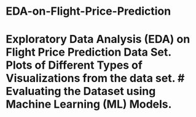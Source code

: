 # EDA-on-Flight-Price-Prediction
# Exploratory Data Analysis (EDA) on Flight Price Prediction Data Set.                                                                                             Plots of Different Types of Visualizations from the data set.                                                                                                    # Evaluating the Dataset using Machine Learning (ML) Models.
